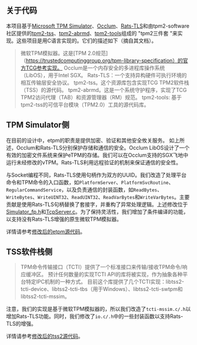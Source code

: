 ## 关于代码

本项目基于[Microsoft TPM Simulator](https://github.com/microsoft/ms-tpm-20-ref)、[Occlum](https://github.com/occlum/occlum)、[Rats-TLS](https://github.com/inclavare-containers/rats-tls)和由tpm2-software社区提供的[tpm2-tss](https://github.com/tpm2-software/tpm2-tss)、[tpm2-abrmd](https://github.com/tpm2-software/tpm2-tss)、[tpm2-tools](https://github.com/tpm2-software/tpm2-tss)组成的 "tpm2三件套 "来实现。这些项目是用C语言实现的。它们的描述如下（摘自其文档）。

>微软TPM模拟器。这是[TPM 2.0规范]（https://trustedcomputinggroup.org/tpm-library-specification）的官方TCG参考实现。
>Occlum是一个内存安全的多进程库操作系统（LibOS），用于Intel SGX。
>Rats-TLS：一个支持异构硬件可执行环境的相互传输层安全协议。
>tpm2-tss。这个资源库包含实现TCG TPM2软件栈（TSS）的源代码。
>tpm2-abrmd。这是一个系统守护程序，实现了TCG TPM2访问代理（TAB）和资源管理器（RM）规范。
>tpm2-tools: 基于tpm2-tss的可信平台模块（TPM2.0）工具的源代码库。

## TPM Simulator侧

在目前的设计中，etpm的职责是提供加密、验证和其他安全攸关服务。 如上所述，Occlum和Rats-TLS分别保护存储和通信的安全。Occlum LibOS设计了一个有效的加密文件系统来保护eTPM的存储。我们可以在Occlum支持的SGX飞地中运行未经修改的vTPM。Rats-TLS利用远程验证的机制来保证通信的安全性。

与Socket编程不同，Rats-TLS使用句柄作为双方的UUID。我们改造了处理平台命令和TPM命令的入口函数，如`PlatformServer`、`PlatformSvcRoutine`、`RegularCommandService`，以及负责通信的封装函数，如`ReadBytes`、`WriteBytes`、`WriteUINT32`、`ReadUINT32`、`ReadVarBytes`和`WriteVarBytes`。主要贡献是使用Rats-TLS句柄替换了套接字，并重构了异常处理逻辑。上述修改位于[Simulator_fp.h](./etpm/Simulator_fp.h)和[TcpServer.c](./etpm/TcpServer.c)。为了保持灵活性，我们增加了条件编译的功能，以支持没有Rats-TLS增强的原生微软TPM模拟器。

详情请参考[修改后的etpm源代码](../etpm)。

## TSS软件栈侧

>TPM命令传输接口（TCTI）提供了一个标准接口来传输/接收TPM命令/响应缓冲区。 预计任何数量的实现TCTI API的库将被实现，作为抽象各种平台特定IPC机制的一种方式。 目前这个库提供了几个TCTI实现：libtss2-tcti-device、libtss2-tcti-tbs（用于Windows）、libtss2-tcti-swtpm和libtss2-tcti-mssim。

注意，我们的实现是基于微软TPM模拟器的，所以我们改造了`tcti-mssim.c/.h`以增加Rats-TLS功能。同时，我们修改了`io.c/.h`中的一些封装函数以支持Rats-TLS的增强。

详情请参考[修改后的tss2源代码](./tss2)。

